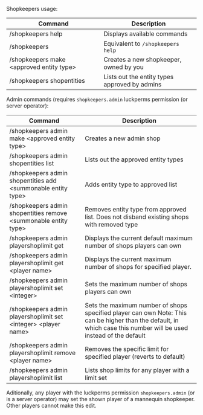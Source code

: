 Shopkeepers usage:

| Command                                        | Description                                   |
|------------------------------------------------|-----------------------------------------------|
| /shopkeepers help                              | Displays available commands                   |
| /shopkeepers                                   | Equivalent to `/shopkeepers help`             |
| /shopkeepers make &lt;approved entity type&gt; | Creates a new shopkeeper, owned by you        |
| /shopkeepers shopentities                      | Lists out the entity types approved by admins |

Admin commands (requires `shopkeepers.admin` luckperms permission (or server operator):

| Command                                                                    | Description                                                                                                                                                         |
|----------------------------------------------------------------------------|---------------------------------------------------------------------------------------------------------------------------------------------------------------------|
| /shopkeepers admin make &lt;approved entity type&gt;                       | Creates a new admin shop                                                                                                                                            |
| /shopkeepers admin shopentities list                                       | Lists out the approved entity types                                                                                                                                 |
| /shopkeepers admin shopentities add &lt;summonable entity type&gt;         | Adds entity type to approved list                                                                                                                                   |
| /shopkeepers admin shopentities remove &lt;summonable entity type&gt;      | Removes entity type from approved list. Does not disband existing shops with removed type                                                                           |
| /shopkeepers admin playershoplimit get                                     | Displays the current default maximum number of shops players can own                                                                                                |
| /shopkeepers admin playershoplimit get &lt;player name&gt;                 | Displays the current maximum number of shops for specified player.                                                                                                  |
| /shopkeepers admin playershoplimit set &lt;integer&gt;                     | Sets the maximum number of shops players can own                                                                                                                    |
| /shopkeepers admin playershoplimit set &lt;integer&gt; &lt;player name&gt; | Sets the maximum number of shops specified player can own  Note: This can be higher than the default, in which case this number will be used instead of the default |
| /shopkeepers admin playershoplimit remove &lt;player name&gt;              | Removes the specific limit for specified player (reverts to default)                                                                                                |
| /shopkeepers admin playershoplimit list                                    | Lists shop limits for any player with a limit set                                                                                                                   |

Aditionally, any player with the luckperms permission `shopkeepers.admin` (or is a server operator) may set the shown player of a mannequin shopkeeper. Other players cannot make this edit.